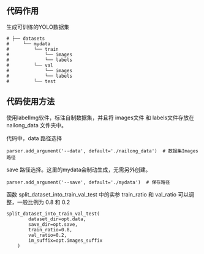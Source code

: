## 代码作用
生成可训练的YOLO数据集

```
# ├── datasets
#     └── mydata
#         └── train
#             └── images
#             └── labels
#         └── val
#             └── images
#             └── labels
#         └── test
```


## 代码使用方法

使用labelImg软件，标注自制数据集，并且将 images文件 和 labels文件存放在 nailong_data 文件夹中。

代码中，data 路径选择 
```
parser.add_argument('--data', default='./nailong_data')  # 数据集Images路径
```
save 路径选择。这里的mydata会制动生成，无需另外创建。
```
parser.add_argument('--save', default='./mydata')  # 保存路径
```

函数 split_dataset_into_train_val_test 中的实参 train_ratio 和 val_ratio 可以调整，一般比例为 0.8 和 0.2 

```
split_dataset_into_train_val_test(
        dataset_dir=opt.data,
        save_dir=opt.save,
        train_ratio=0.8,
        val_ratio=0.2,
        im_suffix=opt.images_suffix
    )
```

